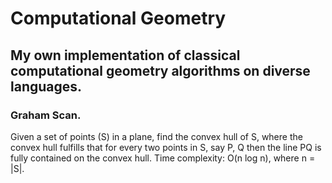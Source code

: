 # Computational Geometry

## My own implementation of classical computational geometry algorithms on diverse languages.

### Graham Scan.

Given a set of points (S) in a plane, find the convex hull of S, where the convex hull fulfills that for every two points in S, say P, Q then the line PQ is fully contained on the convex hull. Time complexity: O(n log n), where n = |S|.
